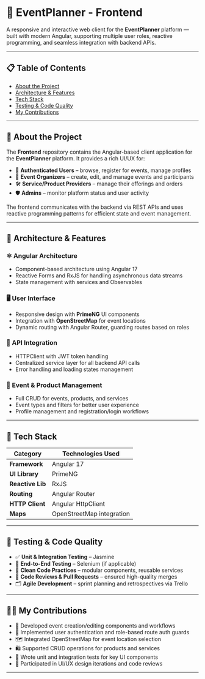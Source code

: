 # 🎨 EventPlanner - Frontend

A responsive and interactive web client for the **EventPlanner** platform — built with modern Angular, supporting multiple user roles, reactive programming, and seamless integration with backend APIs.

---

## 📋 Table of Contents
- [About the Project](#about-the-project)
- [Architecture & Features](#architecture--features)
- [Tech Stack](#tech-stack)
- [Testing & Code Quality](#testing--code-quality)
- [My Contributions](#my-contributions)

---

<a name="about-the-project"></a>
## 📖 About the Project

The **Frontend** repository contains the Angular-based client application for the **EventPlanner** platform. It provides a rich UI/UX for:
- 🎫 **Authenticated Users** – browse, register for events, manage profiles  
- 🎤 **Event Organizers** – create, edit, and manage events and participants  
- 🛠️ **Service/Product Providers** – manage their offerings and orders  
- 🛡️ **Admins** – monitor platform status and user activity

The frontend communicates with the backend via REST APIs and uses reactive programming patterns for efficient state and event management.

---

<a name="architecture--features"></a>
## 🧱 Architecture & Features

### ⚛️ Angular Architecture
- Component-based architecture using Angular 17  
- Reactive Forms and RxJS for handling asynchronous data streams  
- State management with services and Observables

### 🖥️ User Interface
- Responsive design with **PrimeNG** UI components  
- Integration with **OpenStreetMap** for event locations  
- Dynamic routing with Angular Router, guarding routes based on roles

### 🔗 API Integration
- HTTPClient with JWT token handling  
- Centralized service layer for all backend API calls  
- Error handling and loading states management

### 📅 Event & Product Management
- Full CRUD for events, products, and services  
- Event types and filters for better user experience  
- Profile management and registration/login workflows

---

<a name="tech-stack"></a>
## 🧰 Tech Stack

| Category         | Technologies Used                   |
|------------------|-----------------------------------|
| **Framework**    | Angular 17                        |
| **UI Library**   | PrimeNG                           |
| **Reactive Lib** | RxJS                             |
| **Routing**      | Angular Router                   |
| **HTTP Client**  | Angular HttpClient                |
| **Maps**         | OpenStreetMap integration         |

---

<a name="testing--code-quality"></a>
## 🧪 Testing & Code Quality

- ✅ **Unit & Integration Testing** – Jasmine
- 🚀 **End-to-End Testing** – Selenium (if applicable)  
- 📏 **Clean Code Practices** – modular components, reusable services  
- 🔄 **Code Reviews & Pull Requests** – ensured high-quality merges  
- 🗂️ **Agile Development** – sprint planning and retrospectives via Trello

---

<a name="my-contributions"></a>
## 👨‍💻 My Contributions

- 🎨 Developed event creation/editing components and workflows  
- 🔐 Implemented user authentication and role-based route auth guards  
- 🗺️ Integrated OpenStreetMap for event location selection  
- 🛍️ Supported CRUD operations for products and services  
- 🧪 Wrote unit and integration tests for key UI components  
- 💬 Participated in UI/UX design iterations and code reviews

---
